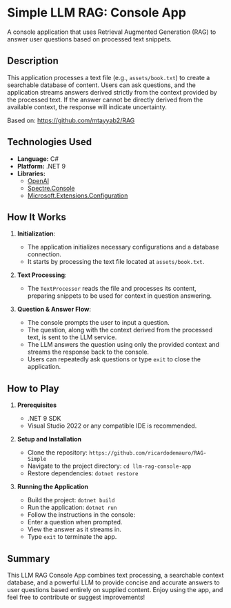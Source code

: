 ﻿# Simple LLM RAG: Console App

A console application that uses Retrieval Augmented Generation (RAG) to answer user questions based on processed text snippets.

## Description

This application processes a text file (e.g., `assets/book.txt`) to create a searchable database of content. Users can ask questions, and the application streams answers derived strictly from the context provided by the processed text. If the answer cannot be directly derived from the available context, the response will indicate uncertainty.

Based on: https://github.com/mtayyab2/RAG

## Technologies Used

- **Language:** C#
- **Platform:** .NET 9
- **Libraries:**
  - [OpenAI](https://www.nuget.org/packages/OpenAI/)
  - [Spectre.Console](https://spectreconsole.net/)
  - [Microsoft.Extensions.Configuration](https://docs.microsoft.com/en-us/dotnet/api/microsoft.extensions.configuration)

## How It Works

1. **Initialization**:  
   - The application initializes necessary configurations and a database connection.
   - It starts by processing the text file located at `assets/book.txt`.

2. **Text Processing**:  
   - The `TextProcessor` reads the file and processes its content, preparing snippets to be used for context in question answering.

3. **Question & Answer Flow**:  
   - The console prompts the user to input a question.
   - The question, along with the context derived from the processed text, is sent to the LLM service.
   - The LLM answers the question using only the provided context and streams the response back to the console.
   - Users can repeatedly ask questions or type `exit` to close the application.

## How to Play

1. **Prerequisites**
   - .NET 9 SDK
   - Visual Studio 2022 or any compatible IDE is recommended.

2. **Setup and Installation**
   - Clone the repository: `https://github.com/ricardodemauro/RAG-Simple`
   - Navigate to the project directory: `cd llm-rag-console-app`
   - Restore dependencies: `dotnet restore`

3. **Running the Application**
   - Build the project: `dotnet build`
   - Run the application: `dotnet run`
   - Follow the instructions in the console:
   - Enter a question when prompted.
   - View the answer as it streams in.
   - Type `exit` to terminate the app.

## Summary

This LLM RAG Console App combines text processing, a searchable context database, and a powerful LLM to provide concise and accurate answers to user questions based entirely on supplied content. Enjoy using the app, and feel free to contribute or suggest improvements!
